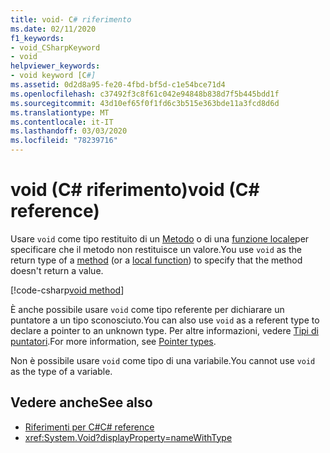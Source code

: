 ```yaml
---
title: void- C# riferimento
ms.date: 02/11/2020
f1_keywords:
- void_CSharpKeyword
- void
helpviewer_keywords:
- void keyword [C#]
ms.assetid: 0d2d8a95-fe20-4fbd-bf5d-c1e54bce71d4
ms.openlocfilehash: c37492f3c8f61c042e94848b838d7f5b445bdd1f
ms.sourcegitcommit: 43d10ef65f0f1fd6c3b515e363bde11a3fcd8d6d
ms.translationtype: MT
ms.contentlocale: it-IT
ms.lasthandoff: 03/03/2020
ms.locfileid: "78239716"
---
```

# <a name="void-c-reference"></a><span data-ttu-id="ae850-102">void (C# riferimento)</span><span class="sxs-lookup"><span data-stu-id="ae850-102">void (C# reference)</span></span>

<span data-ttu-id="ae850-103">Usare `void` come tipo restituito di un [Metodo](../../programming-guide/classes-and-structs/methods.md) o di una [funzione locale](../../programming-guide/classes-and-structs/local-functions.md)per specificare che il metodo non restituisce un valore.</span><span class="sxs-lookup"><span data-stu-id="ae850-103">You use `void` as the return type of a [method](../../programming-guide/classes-and-structs/methods.md) (or a [local function](../../programming-guide/classes-and-structs/local-functions.md)) to specify that the method doesn't return a value.</span></span>

[!code-csharp[void method](~/samples/snippets/csharp/language-reference/builtin-types/VoidType.cs#VoidExample)]

<span data-ttu-id="ae850-104">È anche possibile usare `void` come tipo referente per dichiarare un puntatore a un tipo sconosciuto.</span><span class="sxs-lookup"><span data-stu-id="ae850-104">You can also use `void` as a referent type to declare a pointer to an unknown type.</span></span> <span data-ttu-id="ae850-105">Per altre informazioni, vedere [Tipi di puntatori](../../programming-guide/unsafe-code-pointers/pointer-types.md).</span><span class="sxs-lookup"><span data-stu-id="ae850-105">For more information, see [Pointer types](../../programming-guide/unsafe-code-pointers/pointer-types.md).</span></span>

<span data-ttu-id="ae850-106">Non è possibile usare `void` come tipo di una variabile.</span><span class="sxs-lookup"><span data-stu-id="ae850-106">You cannot use `void` as the type of a variable.</span></span>

## <a name="see-also"></a><span data-ttu-id="ae850-107">Vedere anche</span><span class="sxs-lookup"><span data-stu-id="ae850-107">See also</span></span>

- [<span data-ttu-id="ae850-108">Riferimenti per C#</span><span class="sxs-lookup"><span data-stu-id="ae850-108">C# reference</span></span>](../index.md)
- <xref:System.Void?displayProperty=nameWithType>
